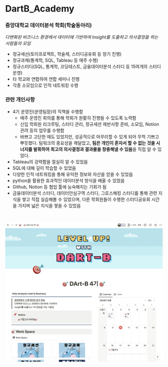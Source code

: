 # DartB_Academy

### **중앙대학교 데이터분석 학회(학술동아리)**

*다변화된 비즈니스 환경에서 데이터에 기반하여 Insight를 도출하고 의사결정을 하는 사람들의 모임*

- 정규세선(토이프로젝트, 학술제, 스터디공유회 등 정기 진행)
- 정규과제(통계학, SQL, Tableau 등 매주 수행)
- 정규스터디(SQL, 통계학, 코딩테스트, 금융데이터분석 스터디 등 15여개의 스터디 운영)
- 타 학교와 연합하여 연합 세미나 진행
- 각종 소모임으로 인적 네트워킹 수행



### 관련 개인사항
- 4기 운영진(운영팀장)의 직책을 수행함
    - 매주 운영진 회의를 통해 학회가 원활히 진행될 수 있도록 노력함
    - 신입 학회원 리크루팅, 스터디 관리, 정규세션 제반사항 준비, 소모임, Notion 관려 등의 업무를 수행함
    - 바쁘고 고단한 때도 있었지만, 성공적으로 마무리할 수 있게 되어 무척 기쁘고 뿌듯했다. 팀워크의 중요성을 깨달았고, **팀은 개인이 혼자서 할 수 없는 것을 시너지를 발휘하여 최고의 의사결정과 결과물을 창충해낼 수 있음**을 직접 알 수 있었다.
- Tableau의 강력함을 절실히 알 수 있었음
- SQL에 대해 깊이 학습할 수 있었음
- 다양한 인적 네트워킹을 통해 유익한 정보와 자산을 얻을 수 있었음
- python을 활용한 효과적인 데이터분석 방식을 배울 수 있었음
- Github, Notion 등 협업 툴에 능숙해지는 기회가 됨
- 금융데이터분석 스터디, 데이터안심구역 스터디, 그로스해킹 스터디를 통해 관련 지식을 쌓고 직접 실습해볼 수 있었으며, 다른 학회원들이 수행한 스터디공유회 시간을 가지며 넓은 지식을 쌓을 수 있었음

<br>


![alt text](다트비노션.png)